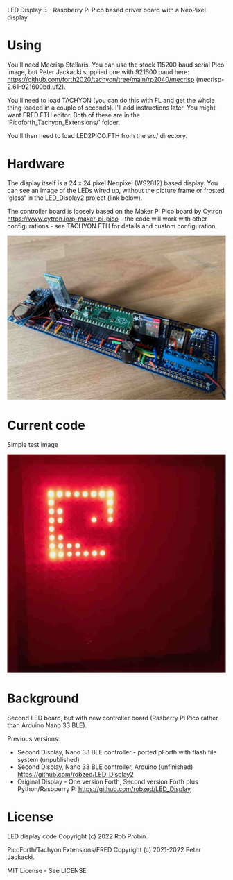 LED Display 3 - Raspberry Pi Pico based driver board with a NeoPixel display

# Using

You'll need Mecrisp Stellaris. You can use the stock 115200 baud serial Pico image, but Peter Jackacki supplied one with 921600 baud here: https://github.com/forth2020/tachyon/tree/main/rp2040/mecrisp (mecrisp-2.61-921600bd.uf2).

You'll need to load TACHYON (you can do this with FL and get the whole thing loaded in a couple of seconds). I'll add instructions later. You might want FRED.FTH editor. Both of these are in the 'Picoforth_Tachyon_Extensions/' folder.

You'll then need to load LED2PICO.FTH from the src/ directory.


# Hardware

The display itself is a 24 x 24 pixel Neopixel (WS2812) based display. You can see an image of the LEDs wired up, without the picture frame or frosted 'glass' in the LED_Display2 project (link below).

The controller board is loosely based on the Maker Pi Pico board by Cytron https://www.cytron.io/p-maker-pi-pico - the code will work with other configurations - see TACHYON.FTH for details and custom configuration.

![Board Picture](images/board.jpg)


# Current code

Simple test image

![Test Image](images/test_image.jpeg)


# Background

Second LED board, but with new controller board (Rasberry Pi Pico rather than Arduino Nano 33 BLE).

Previous versions:
 * Second Display, Nano 33 BLE controller - ported pForth with flash file system (unpublished)
 * Second Display, Nano 33 BLE controller, Arduino (unfinished) https://github.com/robzed/LED_Display2
 * Original Display - One version Forth, Second version Forth plus Python/Rasbperry Pi  https://github.com/robzed/LED_Display


# License

LED display code Copyright (c) 2022 Rob Probin. 

PicoForth/Tachyon Extensions/FRED Copyright (c) 2021-2022 Peter Jackacki.

MIT License - See LICENSE


